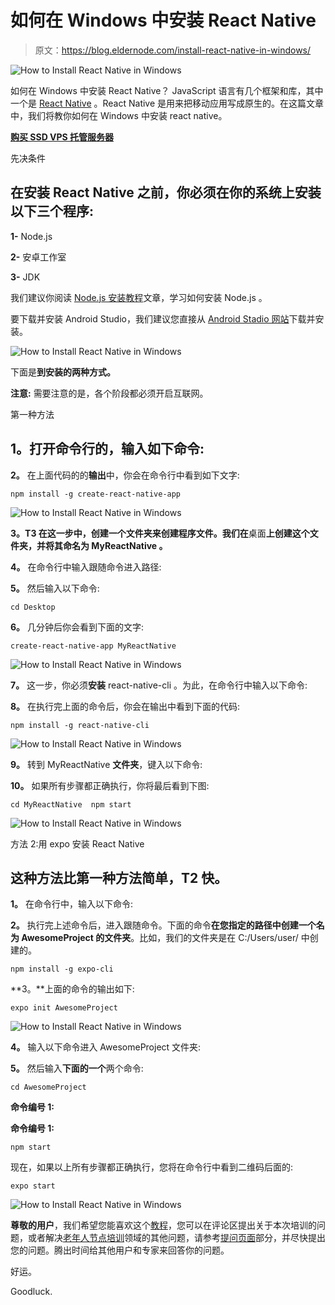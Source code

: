 # 如何在 Windows 中安装 React Native

> 原文：<https://blog.eldernode.com/install-react-native-in-windows/>

![How to Install React Native in Windows](img/aa338a9aca19576a7b2b7e663e5a9fea.png)

如何在 Windows 中安装 React Native？ JavaScript 语言有几个框架和库，其中一个是 [React Native](https://reactnative.dev/) 。React Native 是用来把移动应用写成原生的。在这篇文章中，我们将教你如何在 Windows 中安装 react native。

[**购买 SSD VPS 托管服务器**](https://eldernode.com/ssd-vps/)

先决条件

## 在**安装** React Native 之前，你必须在你的系统上安装以下三个程序:

**1-** Node.js

**2-** 安卓工作室

**3-** JDK

我们建议你阅读 [Node.js 安装教程](https://eldernode.com/install-node-js-on-windows/)文章，学习如何安装 Node.js 。

要下载并安装 Android Studio，我们建议您直接从 [Android Stadio 网站](https://developer.android.com/studio?hl=es)下载并安装。

![How to Install React Native in Windows](img/48181f047bdd89f0699750da9404966f.png)

下面是**到安装的两种方式。**

**注意:** 需要注意的是，各个阶段都必须开启互联网。

第一种方法

## **1。打开命令行的**，输入如下命令:

**2。** 在上面代码的的**输出**中，你会在命令行中看到如下文字:

```
npm install -g create-react-native-app
```

![How to Install React Native in Windows](img/f057bce457d3171a66ebf193e3672e45.png)

**3。T3 在这一步中，创建一个文件夹来创建程序文件。我们在**桌面**上创建这个文件夹，并将其命名为 MyReactNative 。**

**4。** 在命令行中输入跟随命令进入路径:

**5。** 然后输入以下命令:

```
cd Desktop
```

**6。** 几分钟后你会看到下面的文字:

```
create-react-native-app MyReactNative
```

![How to Install React Native in Windows](img/b4bf57d5b76c6a1ca61fbdd3665d72a4.png)

**7。** 这一步，你必须**安装** react-native-cli 。为此，在命令行中输入以下命令:

**8。** 在执行完上面的命令后，你会在输出中看到下面的代码:

```
npm install -g react-native-cli
```

![How to Install React Native in Windows](img/8405e0a671fe53bb0260222de205ce34.png)

**9。** 转到 MyReactNative **文件夹**，键入以下命令:

**10。** 如果所有步骤都正确执行，你将最后看到下图:

```
cd MyReactNative  npm start
```

![How to Install React Native in Windows](img/43404e6eec2be67ec4103da24357f56a.png)

方法 2:用 expo 安装 React Native

## 这种方法比第一种方法简单，T2 快。

**1。** 在命令行中，输入以下命令:

**2。** 执行完上述命令后，进入跟随命令。下面的命令**在您指定的路径中创建一个名为 AwesomeProject 的文件夹**。比如，我们的文件夹是在 C:/Users/user/ 中创建的。

```
npm install -g expo-cli
```

**3。**上面的命令的输出如下:

```
expo init AwesomeProject
```

![How to Install React Native in Windows](img/6c299048d572019eac97c976764f8cf0.png)

**4。** 输入以下命令进入 AwesomeProject 文件夹:

**5。** 然后输入**下面的一个**两个命令:

```
cd AwesomeProject
```

**命令编号 1:**

**命令编号 1:**

```
npm start
```

现在，如果以上所有步骤都正确执行，您将在命令行中看到二维码后面的:

```
expo start
```

![How to Install React Native in Windows](img/236e423ccd04d557a01cf1bf5e0af2b2.png)

**尊敬的用户**，我们希望您能喜欢这个[教程](https://eldernode.com/category/tutorial/)，您可以在评论区提出关于本次培训的问题，或者解决[老年人节点培训](https://eldernode.com/blog/)领域的其他问题，请参考[提问页面](https://eldernode.com/ask)部分，并尽快提出您的问题。腾出时间给其他用户和专家来回答你的问题。

好运。

Goodluck.